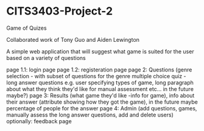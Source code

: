 # CITS3403-Project-2
Game of Quizes

Collaborated work of Tony Guo and Aiden Lewington

A simple web application that will suggest what game is suited for the user based on a variety of questions

page 1.1: login page 
page 1.2: registeration page
page 2: Questions (genre selection - with subset of questions for the genre multiple choice quiz - long answer questions e.g. user specifying types of game, long paragraph about what they think they'd like for manual assessment etc... in the future maybe?)
page 3: Results (what game they'd like -info for game), info about their answer (attribute showing how they got the game), in the future maybe percentage of people for the answer
page 4: Admin (add questions, games, manually assess the long answer questions, add and delete users) 
optionally: feedback page




